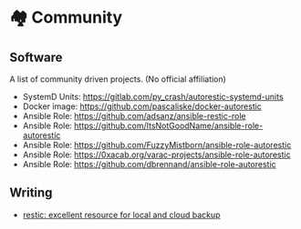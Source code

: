 # 🏘 Community

## Software

A list of community driven projects. (No official affiliation)

- SystemD Units: <https://gitlab.com/py_crash/autorestic-systemd-units>
- Docker image: <https://github.com/pascaliske/docker-autorestic>
- Ansible Role: <https://github.com/adsanz/ansible-restic-role>
- Ansible Role: <https://github.com/ItsNotGoodName/ansible-role-autorestic>
- Ansible Role: <https://github.com/FuzzyMistborn/ansible-role-autorestic>
- Ansible Role: <https://0xacab.org/varac-projects/ansible-role-autorestic>
- Ansible Role: <https://github.com/dbrennand/ansible-role-autorestic>

## Writing

- [restic: excellent resource for local and cloud backup](https://notes.nicfab.eu/en/posts/restic/)
